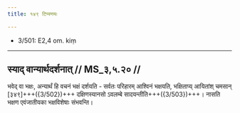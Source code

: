 ```yaml
---
title: १४९ टिप्पणयः

---
```

- 3/501: E2,4 om. kiṃ

____________________________________________


## स्याद् वान्यार्थदर्शनात् // MS_३,५.२० //

भवेद् वा भक्षः, अन्यार्थं हि वचनं भक्षं दर्शयति - सर्वतः परिहारम् आश्विनं भक्षयति, भक्षिताप्य् आयितांश् चमसान् [३४९]+++({3/502})+++ दक्षिणस्यानसो ऽवलम्बे सादयन्तीति+++({3/503})+++। नासति भक्षण एवंजातीयका भक्षविशेषाः संभवन्ति।
